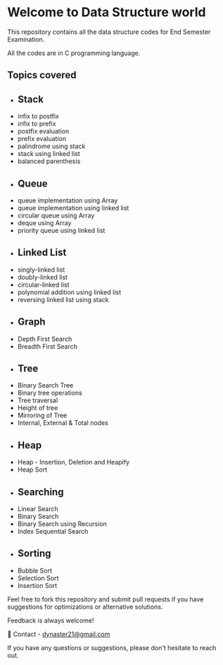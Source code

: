 # Welcome to Data Structure world

This repository contains all the data structure codes for End Semester Examination.

All the codes are in C programming language. 

## Topics covered 
- ## Stack
- infix to postfix
- infix to prefix
- postfix evaluation
- prefix evaluation
- palindrome using stack
- stack using linked list
- balanced parenthesis
- ## Queue
- queue implementation using Array
- queue implementation using linked list
- circular queue using Array
- deque using Array
- priority queue using linked list
- ## Linked List
- singly-linked list 
- doubly-linked list
- circular-linked list
- polynomial addition using linked list
- reversing linked list using stack
- ## Graph
- Depth First Search
- Breadth First Search
- ## Tree
- Binary Search Tree
- Binary tree operations
- Tree traversal
- Height of tree
- Mirroring of Tree
- Internal, External & Total nodes
- ## Heap
- Heap - Insertion, Deletion and Heapify
- Heap Sort
- ## Searching
- Linear Search
- Binary Search
- Binary Search using Recursion
- Index Sequential Search
- ## Sorting
- Bubble Sort
- Selection Sort
- Insertion Sort

Feel free to fork this repository and submit pull requests if you have suggestions for optimizations or alternative solutions. 

Feedback is always welcome!

📧 Contact - dynaster21@gmail.com

If you have any questions or suggestions, please don't hesitate to reach out.
